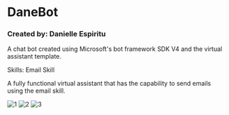# DaneBot
<h3>Created by: Danielle Espiritu</h3>

A chat bot created using Microsoft's bot framework SDK V4 and the virtual assistant template.

Skills:
Email Skill


A fully functional virtual assistant that has the capability to send emails using the email skill.


![1](https://user-images.githubusercontent.com/28699887/62988698-d70f4a80-be77-11e9-83b9-37954e402060.PNG)
![2](https://user-images.githubusercontent.com/28699887/62988702-da0a3b00-be77-11e9-938c-4af079c0a8c6.PNG)
![3](https://user-images.githubusercontent.com/28699887/62988705-dbd3fe80-be77-11e9-9812-01a1b6bb19bc.PNG)


